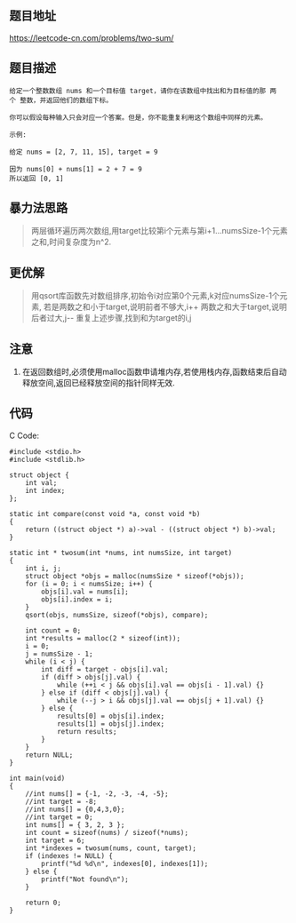## 题目地址
https://leetcode-cn.com/problems/two-sum/

## 题目描述

```
给定一个整数数组 nums 和一个目标值 target，请你在该数组中找出和为目标值的那 两个 整数，并返回他们的数组下标。

你可以假设每种输入只会对应一个答案。但是，你不能重复利用这个数组中同样的元素。

示例:

给定 nums = [2, 7, 11, 15], target = 9

因为 nums[0] + nums[1] = 2 + 7 = 9
所以返回 [0, 1]
```

## 暴力法思路

> 两层循环遍历两次数组,用target比较第i个元素与第i+1...numsSize-1个元素之和,时间复杂度为n^2.

## 更优解

> 用qsort库函数先对数组排序,初始令i对应第0个元素,k对应numsSize-1个元素,
> 若是两数之和小于target,说明前者不够大,i++
> 两数之和大于target,说明后者过大,j--
> 重复上述步骤,找到和为target的i,j

## 注意

1. 在返回数组时,必须使用malloc函数申请堆内存,若使用栈内存,函数结束后自动释放空间,返回已经释放空间的指针同样无效.

## 代码

C Code:
```
#include <stdio.h>
#include <stdlib.h>

struct object {
    int val;
    int index;
};

static int compare(const void *a, const void *b)
{
    return ((struct object *) a)->val - ((struct object *) b)->val;
}

static int * twosum(int *nums, int numsSize, int target)
{
    int i, j;
    struct object *objs = malloc(numsSize * sizeof(*objs));
    for (i = 0; i < numsSize; i++) {
        objs[i].val = nums[i];
        objs[i].index = i;
    }
    qsort(objs, numsSize, sizeof(*objs), compare);
    
    int count = 0;
    int *results = malloc(2 * sizeof(int));
    i = 0;
    j = numsSize - 1;
    while (i < j) {
        int diff = target - objs[i].val;
        if (diff > objs[j].val) {
            while (++i < j && objs[i].val == objs[i - 1].val) {}
        } else if (diff < objs[j].val) {
            while (--j > i && objs[j].val == objs[j + 1].val) {}
        } else {
            results[0] = objs[i].index;
            results[1] = objs[j].index;
            return results;
        }
    }
    return NULL;
}

int main(void)
{
    //int nums[] = {-1, -2, -3, -4, -5};
    //int target = -8;
    //int nums[] = {0,4,3,0};
    //int target = 0;
    int nums[] = { 3, 2, 3 };
    int count = sizeof(nums) / sizeof(*nums);
    int target = 6;
    int *indexes = twosum(nums, count, target);
    if (indexes != NULL) {
        printf("%d %d\n", indexes[0], indexes[1]);
    } else {
        printf("Not found\n");
    }

    return 0;
}
```

